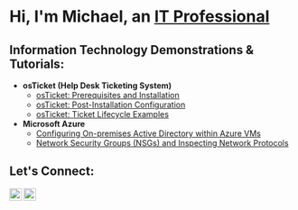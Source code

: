 <h1>Hi, I'm Michael, an <a href="https://linkedin.com/in/sirmichaelyoung">IT Professional</a></h1>

<h2>Information Technology Demonstrations & Tutorials:</h2>

- <b>osTicket (Help Desk Ticketing System)</b>
  - [osTicket: Prerequisites and Installation](https://github.com/joshmadakorcc/osticket-prereqs)
  - [osTicket: Post-Installation Configuration](https://github.com/joshmadakorcc/post-install-config)
  - [osTicket: Ticket Lifecycle Examples](https://github.com/joshmadakorcc/ticket-lifecycle)
- <b>Microsoft Azure</b>
  - [Configuring On-premises Active Directory within Azure VMs](https://github.com/joshmadakorcc/configure-ad)
  - [Network Security Groups (NSGs) and Inspecting Network Protocols](https://github.com/joshmadakorcc/azure-network-protocols)

<h2>Let's Connect:</h2>


[<img align="left" alt="Michael | LinkedIn" width="22px" src="https://cdn.jsdelivr.net/npm/simple-icons@v3/icons/linkedin.svg" />][linkedin]
[<img align="left" alt="Michael | Instagram" width="22px" src="https://cdn.jsdelivr.net/npm/simple-icons@v3/icons/instagram.svg" />][instagram]


[instagram]: https://www.instagram.com/sirmichaelyoung
[linkedin]: https://linkedin.com/in/sirmichaelyoung

